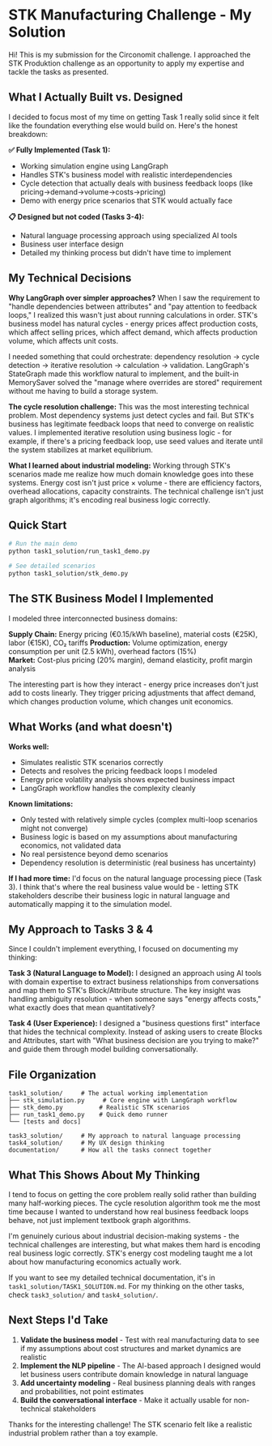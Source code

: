 # STK Manufacturing Challenge - My Solution

Hi! This is my submission for the Circonomit challenge. I approached the STK Produktion challenge as an opportunity to apply my expertise and tackle the tasks as presented.

## What I Actually Built vs. Designed

I decided to focus most of my time on getting Task 1 really solid since it felt like the foundation everything else would build on. Here's the honest breakdown:

**✅ Fully Implemented (Task 1):**
- Working simulation engine using LangGraph
- Handles STK's business model with realistic interdependencies  
- Cycle detection that actually deals with business feedback loops (like pricing→demand→volume→costs→pricing)
- Demo with energy price scenarios that STK would actually face

**📋 Designed but not coded (Tasks 3-4):**
- Natural language processing approach using specialized AI tools
- Business user interface design 
- Detailed my thinking process but didn't have time to implement

## My Technical Decisions

**Why LangGraph over simpler approaches?**
When I saw the requirement to "handle dependencies between attributes" and "pay attention to feedback loops," I realized this wasn't just about running calculations in order. STK's business model has natural cycles - energy prices affect production costs, which affect selling prices, which affect demand, which affects production volume, which affects unit costs. 

I needed something that could orchestrate: dependency resolution → cycle detection → iterative resolution → calculation → validation. LangGraph's StateGraph made this workflow natural to implement, and the built-in MemorySaver solved the "manage where overrides are stored" requirement without me having to build a storage system.

**The cycle resolution challenge:**
This was the most interesting technical problem. Most dependency systems just detect cycles and fail. But STK's business has legitimate feedback loops that need to converge on realistic values. I implemented iterative resolution using business logic - for example, if there's a pricing feedback loop, use seed values and iterate until the system stabilizes at market equilibrium.

**What I learned about industrial modeling:**
Working through STK's scenarios made me realize how much domain knowledge goes into these systems. Energy cost isn't just price × volume - there are efficiency factors, overhead allocations, capacity constraints. The technical challenge isn't just graph algorithms; it's encoding real business logic correctly.

## Quick Start

```bash
# Run the main demo
python task1_solution/run_task1_demo.py

# See detailed scenarios
python task1_solution/stk_demo.py
```

## The STK Business Model I Implemented

I modeled three interconnected business domains:

**Supply Chain:** Energy pricing (€0.15/kWh baseline), material costs (€25K), labor (€15K), CO₂ tariffs
**Production:** Volume optimization, energy consumption per unit (2.5 kWh), overhead factors (15%)  
**Market:** Cost-plus pricing (20% margin), demand elasticity, profit margin analysis

The interesting part is how they interact - energy price increases don't just add to costs linearly. They trigger pricing adjustments that affect demand, which changes production volume, which changes unit economics.

## What Works (and what doesn't)

**Works well:**
- Simulates realistic STK scenarios correctly
- Detects and resolves the pricing feedback loops I modeled
- Energy price volatility analysis shows expected business impact
- LangGraph workflow handles the complexity cleanly

**Known limitations:**
- Only tested with relatively simple cycles (complex multi-loop scenarios might not converge)
- Business logic is based on my assumptions about manufacturing economics, not validated data
- No real persistence beyond demo scenarios
- Dependency resolution is deterministic (real business has uncertainty)

**If I had more time:** I'd focus on the natural language processing piece (Task 3). I think that's where the real business value would be - letting STK stakeholders describe their business logic in natural language and automatically mapping it to the simulation model.

## My Approach to Tasks 3 & 4

Since I couldn't implement everything, I focused on documenting my thinking:

**Task 3 (Natural Language to Model):** I designed an approach using AI tools with domain expertise to extract business relationships from conversations and map them to STK's Block/Attribute structure. The key insight was handling ambiguity resolution - when someone says "energy affects costs," what exactly does that mean quantitatively?

**Task 4 (User Experience):** I designed a "business questions first" interface that hides the technical complexity. Instead of asking users to create Blocks and Attributes, start with "What business decision are you trying to make?" and guide them through model building conversationally.

## File Organization

```
task1_solution/     # The actual working implementation
├── stk_simulation.py     # Core engine with LangGraph workflow
├── stk_demo.py          # Realistic STK scenarios  
├── run_task1_demo.py    # Quick demo runner
└── [tests and docs]

task3_solution/     # My approach to natural language processing
task4_solution/     # My UX design thinking  
documentation/      # How all the tasks connect together
```

## What This Shows About My Thinking

I tend to focus on getting the core problem really solid rather than building many half-working pieces. The cycle resolution algorithm took me the most time because I wanted to understand how real business feedback loops behave, not just implement textbook graph algorithms.

I'm genuinely curious about industrial decision-making systems - the technical challenges are interesting, but what makes them hard is encoding real business logic correctly. STK's energy cost modeling taught me a lot about how manufacturing economics actually work.

If you want to see my detailed technical documentation, it's in `task1_solution/TASK1_SOLUTION.md`. For my thinking on the other tasks, check `task3_solution/` and `task4_solution/`.

## Next Steps I'd Take

1. **Validate the business model** - Test with real manufacturing data to see if my assumptions about cost structures and market dynamics are realistic
2. **Implement the NLP pipeline** - The AI-based approach I designed would let business users contribute domain knowledge in natural language
3. **Add uncertainty modeling** - Real business planning deals with ranges and probabilities, not point estimates
4. **Build the conversational interface** - Make it actually usable for non-technical stakeholders

Thanks for the interesting challenge! The STK scenario felt like a realistic industrial problem rather than a toy example. 